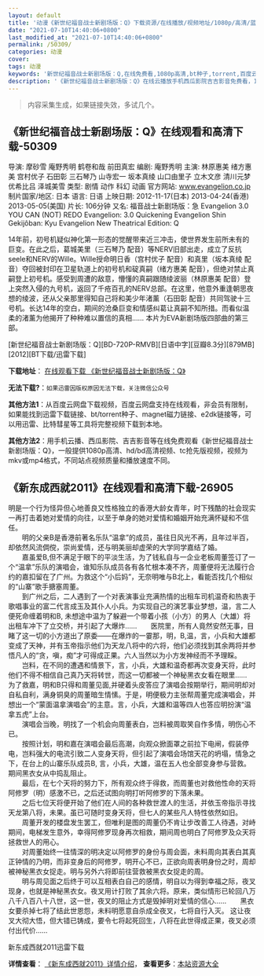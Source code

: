 ```yaml
---
layout: default
title: '动漫《新世纪福音战士新剧场版：Q》下载资源/在线播放/视频地址/1080p/高清/蓝光'
date: "2021-07-10T14:40:06+0800"
last_modified_at: "2021-07-10T14:40:06+0800"
permalink: /50309/
categories: 动漫
cover:
tags: 动漫
keywords: '新世纪福音战士新剧场版：Q,在线免费看,1080p高清,bt种子,torrent,百度云盘,magnet,磁力链,迅雷下载资源'
description: '《新世纪福音战士新剧场版：Q》在线云播放手机西瓜影院吉吉影音免费看，1080p高清bd/hd未删减完整版和tc抢先枪版，mkv/mp4格式，附带bt/torrent种子、magnet/磁力链、百度云盘、网盘资源迅雷下载链接'
---
```


>内容采集生成，如果链接失效，多试几个。


## 《新世纪福音战士新剧场版：Q》在线观看和高清下载-50309

导演: 摩砂雪 庵野秀明 鹤卷和哉 前田真宏 编剧: 庵野秀明 主演: 林原惠美 绪方惠美 宫村优子 石田彰 三石琴乃 山寺宏一 坂本真绫 山口由里子 立木文彦 清川元梦 优希比吕 泽城美雪 类型: 剧情 动作 科幻 动画 官方网站: www.evangelion.co.jp 制片国家/地区: 日本 语言: 日语 上映日期: 2012-11-17(日本) 2013-04-24(香港) 2013-05-05(美国) 片长: 106分钟 又名: 福音战士新剧场版：急 Evangelion 3.0 YOU CAN (NOT) REDO Evangelion: 3.0 Quickening Evangelion Shin Gekijôban: Kyu Evangelion New Theatrical Edition: Q

14年前，初号机疑似神化第一形态的觉醒带来近三冲击，使世界发生前所未有的巨变。在此之后，葛城美里（三石琴乃 配音）等NERV旧部出走，成立了反抗seele和NERV的Wille。Wille授命明日香（宫村优子 配音）和真里（坂本真绫 配音）夺回被封印在卫星轨道上的初号机和碇真嗣（绪方惠美 配音），但绝对禁止真嗣登上初号机。感受到周遭的敌意，懵懂的真嗣跟随绫波丽（林原惠美 配音）登上突然入侵的九号机，返回了千疮百孔的NERV总部。在这里，他意外重逢朝思夜想的绫波，还从父亲那里得知自己将和美少年渚薰（石田彰 配音）共同驾驶十三号机。长达14年的空白，期间的沧桑巨变和情感纠葛让真嗣不知所措。而看似温柔的渚薰为他揭开了种种难以置信的真相…… 本片为EVA新剧场版四部曲的第三部。


[新世纪福音战士新剧场版：Q][BD-720P-RMVB][日语中字][豆瓣8.3分][879MB][2012][BT下载/迅雷下载]

**下载地址**： [在线观看下载 《新世纪福音战士新剧场版：Q》](https://www.btdx8.com/torrent/evangelion_3_2012.html) 


**无法下载?**：`如果迅雷因版权原因无法下载，关注微信公众号 `

**其他方法1**：从百度云网盘下载视频，百度云网盘支持在线观看，非会员有限制，如果能找到迅雷下载链接、bt/torrent种子、magnet磁力链接、e2dk链接等，可以用迅雷、比特彗星等工具将完整视频下载到本地。

**其他方法2**：用手机云播、西瓜影院、吉吉影音等在线免费观看《新世纪福音战士新剧场版：Q》，一般提供1080p高清、hd/bd高清视频、tc抢先版视频，视频为mkv或mp4格式，不同站点视频质量和播放速度不同。


## 《新东成西就2011》在线观看和高清下载-26905

明是一个行为怪异但心地善良又性格独立的香港大龄女青年，时下残酷的社会现实一再打击着她对爱情的向往，以至于单身的她对爱情和婚姻开始充满怀疑和不信任。<br />　　明的父亲B是香港前著名乐队“温拿”的成员，虽往日风光不再，且年过半百，却依然风流倜傥，崇尚爱情，还与明美丽却虚荣的大学同学嘉结了婚。<br />　　嘉虽爱B,但不满足于眼下的平淡生活，为了钱私自与一企业老板周董签订了一个&ldquo;温拿”乐队的演唱会，谁知乐队成员各有各忙根本凑不齐，周董便将无法履行合约的嘉扣留在了广州。为救这个&ldquo;小后妈&rdquo;，无奈明唯与B北上，看能否找几个相似的“山寨”歌手搪塞周董。<br />　　到广州之后，二人遇到了一个对表演事业充满热情的出租车司机温奇和热衷于歌唱事业的富二代言成玉及其仆人小兵。为实现自己的演艺事业梦想，温，言二人便死命缠着明和B, 未想途中温为了躲避一个带着小孩（小方）的男人（大雄）将出租车冲下了立交桥，并引起了大爆炸&hellip;…　　医院里，所有人竟然安然无事，目睹了这一切的小方道出了原委&mdash;—在爆炸的一霎那，明，B,温，言，小兵和大雄都变成了天神，并有玉帝指示他们为天龙八将中的六将，他们必须找到其余两将并参悟凡人的&ldquo;贪，嗔，痴&rdquo;才可得成正果。六人当然以为小方发神经而不予理睬。<br />　　岂料，在不同的遭遇和情景下，言，小兵，大雄和温奇都再次变身天将，此时他们不得不相信自己真乃天将转世，而这一切都被一个神秘黑衣女看在眼里……　　为了救嘉，明和B只得和周董见面,并硬着头皮答应了演唱会按期举行，期间明却对自私自利，满身铜臭的周董暗生情愫。于是，明便极力主张帮周董完成演唱会，并想出一个&ldquo;蒙面温拿演唱会&rdquo;的主意。言，小兵，大雄和温等四人也答应明扮演&ldquo;温拿五虎”上台。<br />　　演唱会当晚，明找了一个机会向周董表白，岂料被周取笑自作多情，明伤心不已。<br />　　按照计划，明和嘉在演唱会最后高潮，向观众掀面罩之前拉下电闸，假装停电，岂料强大的电流引致二人变身天将，但引起了演唱会场馆天花的坍塌，情急之下，在台上的山寨乐队成员B, 言，小兵，大雄，温在五人也全部变身参与营救。期间黑衣女从中捣乱阻止。<br />　　最后，在七个天将的努力下，所有观众终于得救，而周董也对救他性命的天将阿修罗（明）感激不已，之后还试图向明打听阿修罗的下落未果。<br />　　之后七位天将便开始了他们在人间的各种救世渡人的生活，并依玉帝指示寻找天龙第八将，未果。虽已可随时变身天将，但七人的某些凡人特性依然如旧。<br />　　周董开发的楼盘发生罢工，但唯利是图的周董仍不肯让步改善工人待遇，对峙期间，电梯发生意外，幸得阿修罗现身再次相救，期间周也明白了阿修罗及众天将拯救世人的用心。<br />　　对周董始终一往情深的明决定以阿修罗的身份与周会面，未料周向其表白其真正钟情的乃明，而非变身后的阿修罗，明开心不已，正欲向周表明身份之时，周却被神秘黑衣女捉走。明与另外六将即前往营救被黑衣女捉走的周。<br />　　明与周见面之后终于可以互相表白自己的感情，明自以为得到幸福之际，夜叉现身，也就是神秘黑衣女。夜叉用计打败了其余六将。原来，类似情形已轮回八万八千八百八十八世，这一世，夜叉的阻止方式是毁掉明对爱情的信心&hellip;…　　黑衣女要杀掉七将了结此世恩怨，未料明愿意自杀成全夜叉，七将自行入灭。 这让夜叉大彻大悟，但大错已铸成，要令七将起死回生，八将在此世得成正果，夜叉必须付出代价&hellip;…


新东成西就2011迅雷下载

**详情查看**： [《新东成西就2011》详情介绍](/movie/26905/)， **查看更多**：[本站资源大全](/movie/t/all/)

